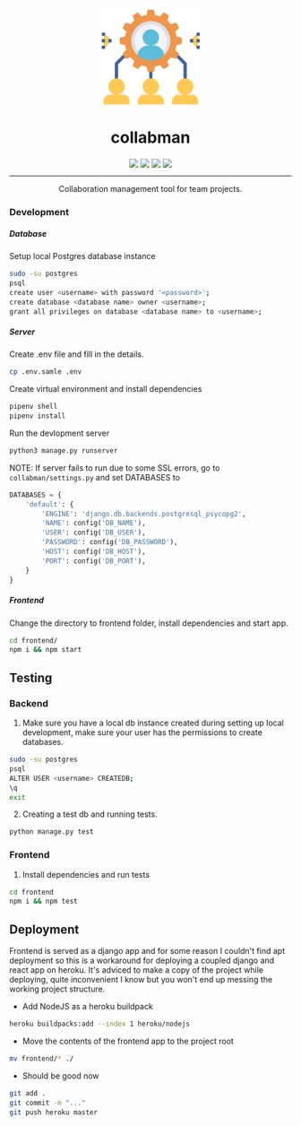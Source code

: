 <p align="center"><img src="./static/repo-icon.svg" align="center" width="175"></p>
<h1 align="center">collabman</h1>

<p align="center">
<a href="https://travis-ci.com/anshumanv/collabman"><img src="https://img.shields.io/travis/com/anshumanv/collabman/master.svg?style=for-the-badge" align="center"></a>
<a href="https://github.com/anshumanv/collabman/issues"><img src="https://img.shields.io/github/issues/anshumanv/collabman.svg?style=for-the-badge" align="center"></a>
<a href="https://github.com/anshumanv/collabman/issues"><img src="https://img.shields.io/badge/React-16.4.2-blue.svg?style=for-the-badge" align="center"></a>
<a href="https://github.com/anshumanv/collabman/issues"><img src="https://img.shields.io/badge/python-3.7-orange.svg?style=for-the-badge" align="center"></a>
</p>
<hr>
<p align="center">Collaboration management tool for team projects.</p>


### Development


##### Database

Setup local Postgres database instance

```sh
sudo -su postgres
psql
create user <username> with password '<password>';
create database <database name> owner <username>;
grant all privileges on database <database name> to <username>;
```


##### Server

Create .env file and fill in the details.
```sh
cp .env.samle .env
```

Create virtual environment and install dependencies

```sh
pipenv shell
pipenv install
```

Run the devlopment server

```sh
python3 manage.py runserver
```

NOTE: If server fails to run due to some SSL errors, go to `collabman/settings.py` and set DATABASES to
```py
DATABASES = {
    'default': {
        'ENGINE': 'django.db.backends.postgresql_psycopg2',
        'NAME': config('DB_NAME'),
        'USER': config('DB_USER'),
        'PASSWORD': config('DB_PASSWORD'),
        'HOST': config('DB_HOST'),
        'PORT': config('DB_PORT'),
    }
}
```


##### Frontend

Change the directory to frontend folder, install dependencies and start app.

```sh
cd frontend/
npm i && npm start
```

## Testing


### Backend

1. Make sure you have a local db instance created during setting up local development, make sure your user has the permissions to create databases.

```sh
sudo -su postgres
psql
ALTER USER <username> CREATEDB;
\q
exit
```


2. Creating a test db and running tests.
```sh
python manage.py test
```

### Frontend

1. Install dependencies and run tests

```sh
cd frontend
npm i && npm test
```


## Deployment

Frontend is served as a django app and for some reason I couldn't find apt deployment so this is a workaround for deploying a coupled django and react app on heroku. It's adviced to make a copy of the project while deploying, quite inconvenient I know but you won't end up messing the working project structure.

* Add NodeJS as a heroku buildpack

```sh
heroku buildpacks:add --index 1 heroku/nodejs
```


* Move the contents of the frontend app to the project root

```sh
mv frontend/* ./
```

* Should be good now

```sh
git add .
git commit -m "..."
git push heroku master
```

